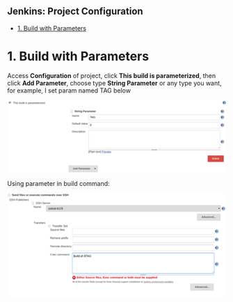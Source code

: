 Jenkins: Project Configuration
------------------------------------
- [1. Build with Parameters](#1-build-with-parameters)

# 1. Build with Parameters

Access **Configuration** of project, click **This build is parameterized**, then click **Add Parameter**, choose type **String Parameter** or any type you want, for example, I set param named TAG below

![](../../images/devops/jenkins/2018-11-07-jenkins-project-configuration-00.png)

Using parameter in build command:

![](../../images/devops/jenkins/2018-11-07-jenkins-project-configuration-01.png)


